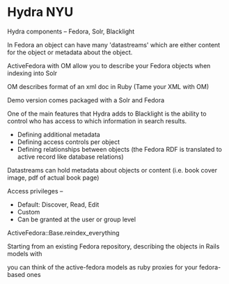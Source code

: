 # Hydra NYU

Hydra components – Fedora, Solr, Blacklight

In Fedora an object can have many 'datastreams' which are either content for the object or metadata about the object.

ActiveFedora with OM allow you to describe your Fedora objects when indexing into Solr

OM describes format of an xml doc in Ruby (Tame your XML with OM)

Demo version comes packaged with a Solr and Fedora

One of the main features that Hydra adds to Blacklight is the ability to control who has access to which information in search results.

-	Defining additional metadata
-	Defining access controls per object
-	Defining relationships between objects (the Fedora RDF is translated to active record like database relations)

Datastreams can hold metadata about objects or content (i.e. book cover image, pdf of actual book page)

Access privileges – 
- Default: Discover, Read, Edit
- Custom
- Can be granted at the user or group level

ActiveFedora::Base.reindex_everything

Starting from an existing Fedora repository, describing the objects in Rails models with

you can think of the active-fedora models as ruby proxies for your fedora-based ones

